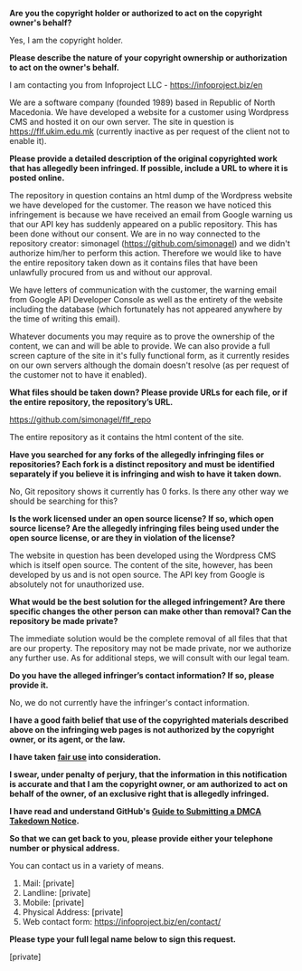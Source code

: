 **Are you the copyright holder or authorized to act on the copyright owner's behalf?**   
   
Yes, I am the copyright holder.   
   
**Please describe the nature of your copyright ownership or authorization to act on the owner's behalf.**   
   
I am contacting you from Infoproject LLC - https://infoproject.biz/en   
   
We are a software company (founded 1989) based in Republic of North Macedonia. We have developed a website for a customer using Wordpress CMS and hosted it on our own server. The site in question is https://flf.ukim.edu.mk (currently inactive as per request of the client not to enable it).   
   
**Please provide a detailed description of the original copyrighted work that has allegedly been infringed. If possible, include a URL to where it is posted online.**   
   
The repository in question contains an html dump of the Wordpress website we have developed for the customer. The reason we have noticed this infringement is because we have received an email from Google warning us that our API key has suddenly appeared on a public repository. This has been done without our consent. We are in no way connected to the repository creator: simonagel (https://github.com/simonagel) and we didn't authorize him/her to perform this action. Therefore we would like to have the entire repository taken down as it contains files that have been unlawfully procured from us and without our approval.   
   
We have letters of communication with the customer, the warning email from Google API Developer Console as well as the entirety of the website including the database (which fortunately has not appeared anywhere by the time of writing this email).   
   
Whatever documents you may require as to prove the ownership of the content, we can and will be able to provide. We can also provide a full screen capture of the site in it's fully functional form, as it currently resides on our own servers although the domain doesn't resolve (as per request of the customer not to have it enabled).   
   
**What files should be taken down? Please provide URLs for each file, or if the entire repository, the repository’s URL.**   
   
https://github.com/simonagel/flf_repo   
   
The entire repository as it contains the html content of the site.   
   
**Have you searched for any forks of the allegedly infringing files or repositories? Each fork is a distinct repository and must be identified separately if you believe it is infringing and wish to have it taken down.**   
   
No, Git repository shows it currently has 0 forks. Is there any other way we should be searching for this?   
   
**Is the work licensed under an open source license? If so, which open source license? Are the allegedly infringing files being used under the open source license, or are they in violation of the license?**   
   
The website in question has been developed using the Wordpress CMS which is itself open source. The content of the site, however, has been developed by us and is not open source. The API key from Google is absolutely not for unauthorized use.   
   
**What would be the best solution for the alleged infringement? Are there specific changes the other person can make other than removal? Can the repository be made private?**   
   
The immediate solution would be the complete removal of all files that that are our property. The repository may not be made private, nor we authorize any further use. As for additional steps, we will consult with our legal team.   
   
**Do you have the alleged infringer’s contact information? If so, please provide it.**   
   
No, we do not currently have the infringer's contact information.   
   
**I have a good faith belief that use of the copyrighted materials described above on the infringing web pages is not authorized by the copyright owner, or its agent, or the law.**   
   
**I have taken <a href="https://www.lumendatabase.org/topics/22">fair use</a> into consideration.**   
   
**I swear, under penalty of perjury, that the information in this notification is accurate and that I am the copyright owner, or am authorized to act on behalf of the owner, of an exclusive right that is allegedly infringed.**   
   
**I have read and understand GitHub's <a href="https://help.github.com/articles/guide-to-submitting-a-dmca-takedown-notice/">Guide to Submitting a DMCA Takedown Notice</a>.**   
   
**So that we can get back to you, please provide either your telephone number or physical address.**   
   
You can contact us in a variety of means.   
1. Mail: [private]  
2. Landline: [private]     
3. Mobile: [private]  
4. Physical Address: [private]   
5. Web contact form: https://infoproject.biz/en/contact/   
   
**Please type your full legal name below to sign this request.**   
   
[private]
